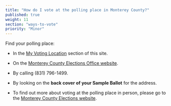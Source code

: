 ```yaml
---
title: "How do I vote at the polling place in Monterey County?"
published: true
weight: 11
section: "ways-to-vote"
priority: "Minor"
---
```


Find your polling place:  

- In the [My Voting Location](#section-my-polling-place) section of this site.  

- On the [Monterey County Elections Office website](http://www.montereycountyelections.us/Locator.asp).  

- By calling (831) 796-1499.  

- By looking on the **back cover of your Sample Ballot** for the address.  

- To find out more about voting at the polling place in person, please go to the [Monterey County Elections website](http://www.montereycountyelections.us/general_infoEN.htm).  
